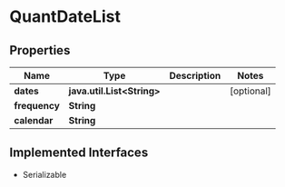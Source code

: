 

# QuantDateList


## Properties

Name | Type | Description | Notes
------------ | ------------- | ------------- | -------------
**dates** | **java.util.List&lt;String&gt;** |  |  [optional]
**frequency** | **String** |  | 
**calendar** | **String** |  | 


## Implemented Interfaces

* Serializable



